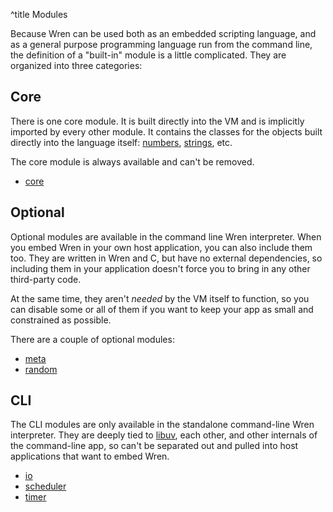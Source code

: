 ^title Modules

Because Wren can be used both as an embedded scripting language, and as a
general purpose programming language run from the command line, the definition
of a "built-in" module is a little complicated. They are organized into three
categories:

## Core

There is one core module. It is built directly into the VM and is implicitly
imported by every other module. It contains the classes for the objects built
directly into the language itself: [numbers][], [strings][], etc.

[numbers]: core/num.html
[strings]: core/string.html

The core module is always available and can't be removed.

* [core](core)

## Optional

Optional modules are available in the command line Wren interpreter. When you
embed Wren in your own host application, you can also include them too. They are
written in Wren and C, but have no external dependencies, so including them in
your application doesn't force you to bring in any other third-party code.

At the same time, they aren't *needed* by the VM itself to function, so you can
disable some or all of them if you want to keep your app as small and
constrained as possible.

There are a couple of optional modules:

* [meta](meta)
* [random](random)

## CLI

The CLI modules are only available in the standalone command-line Wren
interpreter. They are deeply tied to [libuv][], each other, and other internals
of the command-line app, so can't be separated out and pulled into host
applications that want to embed Wren.

[libuv]: http://libuv.org

* [io](io)
* [scheduler](scheduler)
* [timer](timer)
